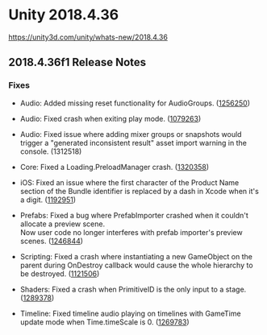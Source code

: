 # Unity 2018.4.36
https://unity3d.com/unity/whats-new/2018.4.36

## 2018.4.36f1 Release Notes


### Fixes
<ul>
<li><p>Audio: Added missing reset functionality for AudioGroups. (<a href="https://issuetracker.unity3d.com/issues/audio-reset-does-not-work-for-any-effect-added-in-audio-mixer">1256250</a>)</p></li>
<li><p>Audio: Fixed crash when exiting play mode. (<a href="https://issuetracker.unity3d.com/issues/crash-on-audiosource-stop-when-exiting-play-mode">1079263</a>)</p></li>
<li><p>Audio: Fixed issue where adding mixer groups or snapshots would trigger a "generated inconsistent result" asset import warning in the console. (1312518)</p></li>
<li><p>Core: Fixed a Loading.PreloadManager crash. (<a href="https://issuetracker.unity3d.com/issues/mobile-high-crash-rates-in-loading-dot-preloadmanager">1320358</a>)</p></li>
<li><p>iOS: Fixed an issue where the first character of the Product Name section of the Bundle identifier is replaced by a dash in Xcode when it's a digit. (<a href="https://issuetracker.unity3d.com/issues/the-first-character-of-the-product-name-section-of-the-bundle-identifier-is-replaced-by-a-dash-in-xcode-when-its-set-as-a-digit">1192951</a>)</p></li>
<li><p>Prefabs: Fixed a bug where PrefabImporter crashed when it couldn't allocate a preview scene.<br> Now user code no longer interferes with prefab importer's preview scenes.
(<a href="https://issuetracker.unity3d.com/issues/editor-crashes-slash-freezes-when-calling-prefabutility-dot-saveasprefabassetandconnect-function">1246844</a>)</p></li>
<li><p>Scripting: Fixed a crash where instantiating a new GameObject on the parent during OnDestroy callback would cause the whole hierarchy to be destroyed. (<a href="https://issuetracker.unity3d.com/issues/crash-when-instantiating-new-gameobject-with-the-parent-of-the-gameobject-that-is-being-destroyed-and-exiting-play-mode">1121506</a>)</p></li>
<li><p>Shaders: Fixed a crash when PrimitiveID is the only input to a stage. (<a href="https://issuetracker.unity3d.com/issues/internal-error-communicating-with-the-shader-compiler-process-when-sv-primitiveid-is-the-only-input-signature">1289378</a>)</p></li>
<li><p>Timeline: Fixed timeline audio playing on timelines with GameTime update mode when Time.timeScale is 0. (<a href="https://issuetracker.unity3d.com/issues/timeline-audio-is-not-paused-when-setting-audiolistener-dot-pause-to-true">1269783</a>)</p></li>
</ul>
